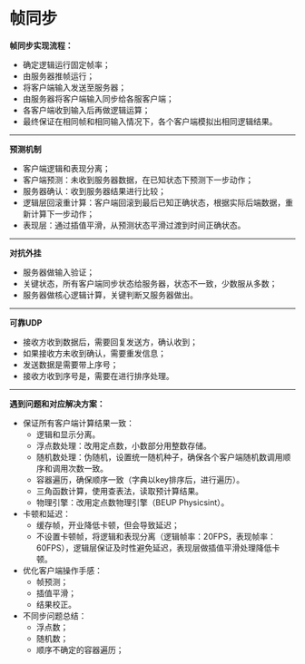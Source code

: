 # 帧同步
**帧同步实现流程：**
- 确定逻辑运行固定帧率；
- 由服务器推帧运行；
- 将客户端输入发送至服务器；
- 由服务器将客户端输入同步给各服客户端；
- 各客户端收到输入后再做逻辑运算；
- 最终保证在相同帧和相同输入情况下，各个客户端模拟出相同逻辑结果。
***
**预测机制**
- 客户端逻辑和表现分离；
- 客户端预测：未收到服务器数据，在已知状态下预测下一步动作；
- 服务器确认：收到服务器结果进行比较；
- 逻辑层回滚重计算：客户端回滚到最后已知正确状态，根据实际后端数据，重新计算下一步动作；
- 表现层：通过插值平滑，从预测状态平滑过渡到时间正确状态。
***
**对抗外挂**
- 服务器做输入验证；
- 关键状态，所有客户端同步状态给服务器，状态不一致，少数服从多数；
- 服务器做核心逻辑计算，关键判断又服务器做出。
***
**可靠UDP**
- 接收方收到数据后，需要回复发送方，确认收到；
- 如果接收方未收到确认，需要重发信息；
- 发送数据是需要带上序号；
- 接收方收到序号是，需要在进行排序处理。
***
**遇到问题和对应解决方案：**
- 保证所有客户端计算结果一致：
  - 逻辑和显示分离。
  - 浮点数处理：改用定点数，小数部分用整数存储。
  - 随机数处理：伪随机，设置统一随机种子，确保各个客户端随机数调用顺序和调用次数一致。
  - 容器遍历，确保顺序一致（字典以key排序后，进行遍历）。
  - 三角函数计算，使用查表法，读取预计算结果。
  -  物理引擎：改用定点数物理引擎（BEUP Physicsint）。
- 卡顿和延迟：
  - 缓存帧，开业降低卡顿，但会导致延迟；
  - 不设置卡顿帧，将逻辑和表现分离（逻辑帧率：20FPS，表现帧率：60FPS），逻辑层保证及时性避免延迟，表现层做插值平滑处理降低卡顿。  
- 优化客户端操作手感：
  - 帧预测；
  - 插值平滑；
  - 结果校正。
- 不同步问题总结：
  - 浮点数；
  - 随机数；
  - 顺序不确定的容器遍历；
